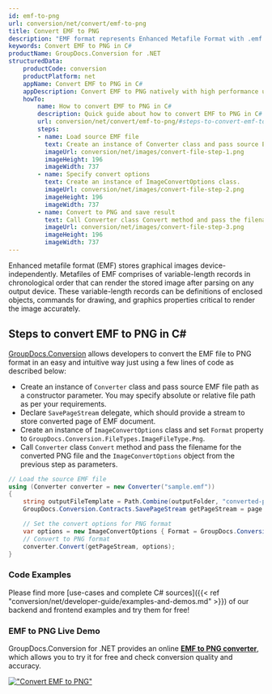 ```yaml
---
id: emf-to-png
url: conversion/net/convert/emf-to-png
title: Convert EMF to PNG
description: "EMF format represents Enhanced Metafile Format with .emf extension. Learn how to convert EMF to PNG file programmatically in C# language using GroupDocs.Conversion for .NET library."
keywords: Convert EMF to PNG in C#
productName: GroupDocs.Conversion for .NET
structuredData:
    productCode: conversion
    productPlatform: net
    appName: Convert EMF to PNG in C#
    appDescription: Convert EMF to PNG natively with high performance using C# language and server side GroupDocs.Conversion for .NET APIs, without the use of any software like Microsoft or Open Office.
    howTo:
        name: How to convert EMF to PNG in C# 
        description: Quick guide about how to convert EMF to PNG in C# with high performance and accuracy.
        url: conversion/net/convert/emf-to-png/#steps-to-convert-emf-to-png-in-c
        steps:
        - name: Load source EMF file 
          text: Create an instance of Converter class and pass source EMF file path as a constructor parameter. You may specify absolute or relative file path as per your requirements. 
          imageUrl: conversion/net/images/convert-file-step-1.png
          imageHeight: 196
          imageWidth: 737
        - name: Specify convert options 
          text: Create an instance of ImageConvertOptions class.
          imageUrl: conversion/net/images/convert-file-step-2.png
          imageHeight: 196
          imageWidth: 737
        - name: Convert to PNG and save result 
          text: Call Converter class Convert method and pass the filename for the converted HTML file and the ImageConvertOptions object from the previous step as parameters.
          imageUrl: conversion/net/images/convert-file-step-3.png
          imageHeight: 196
          imageWidth: 737
---
```


Enhanced metafile format (EMF) stores graphical images device-independently. Metafiles of EMF comprises of variable-length records in chronological order that can render the stored image after parsing on any output device. These variable-length records can be definitions of enclosed objects, commands for drawing, and graphics properties critical to render the image accurately.

## Steps to convert EMF to PNG in C#

[GroupDocs.Conversion](https://products.groupdocs.com/conversion/net) allows developers to convert the EMF file to PNG format in an easy and intuitive way just using a few lines of code as described below:

* Create an instance of `Converter` class and pass source EMF file path as a constructor parameter. You may specify absolute or relative file path as per your requirements. 
* Declare `SavePageStream` delegate, which should provide a stream to store converted page of EMF document.
* Create an instance of `ImageConvertOptions` class and set `Format` property to `GroupDocs.Conversion.FileTypes.ImageFileType.Png`.
* Call `Converter` class `Convert` method and pass the filename for the converted PNG file and the `ImageConvertOptions` object from the previous step as parameters.

```csharp
// Load the source EMF file
using (Converter converter = new Converter("sample.emf"))
{
    string outputFileTemplate = Path.Combine(outputFolder, "converted-page-{0}.png");
    GroupDocs.Conversion.Contracts.SavePageStream getPageStream = page => new FileStream(string.Format(outputFileTemplate, page), FileMode.Create);

    // Set the convert options for PNG format
    var options = new ImageConvertOptions { Format = GroupDocs.Conversion.FileTypes.ImageFileType.Png };   
    // Convert to PNG format
    converter.Convert(getPageStream, options);
}
```

### Code Examples

Please find more [use-cases and complete C# sources]({{< ref "conversion/net/developer-guide/examples-and-demos.md" >}}) of our backend and frontend examples and try them for free!

### EMF to PNG Live Demo

GroupDocs.Conversion for .NET provides an online [**EMF to PNG converter**](https://products.groupdocs.app/conversion/emf-to-png), which allows you to try it for free and check conversion quality and accuracy.

[!["Convert EMF to PNG"](conversion/net/images/convert-to-png/convert-emf-to-png.png)](https://products.groupdocs.app/conversion/emf-to-png)